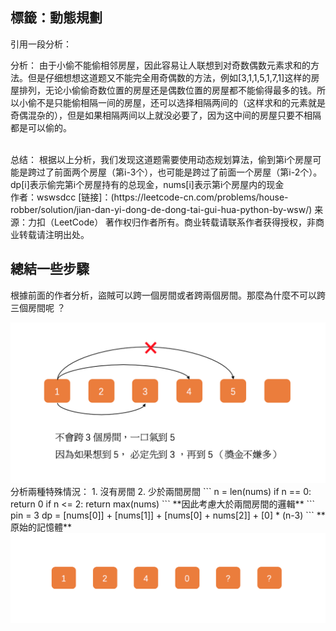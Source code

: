 標籤：動態規劃
--

引用一段分析：   

分析：
由于小偷不能偷相邻房屋，因此容易让人联想到对奇数偶数元素求和的方法。但是仔细想想这道题又不能完全用奇偶数的方法，例如[3,1,1,5,1,7,1]这样的房屋排列，无论小偷偷奇数位置的房屋还是偶数位置的房屋都不能偷得最多的钱。所以小偷不是只能偷相隔一间的房屋，还可以选择相隔两间的（这样求和的元素就是奇偶混杂的），但是如果相隔两间以上就没必要了，因为这中间的房屋只要不相隔都是可以偷的。    

</br>
总结：
根据以上分析，我们发现这道题需要使用动态规划算法，偷到第i个房屋可能是跨过了前面两个房屋（第i-3个），也可能是跨过了前面一个房屋（第i-2个）。dp[i]表示偷完第i个房屋持有的总现金，nums[i]表示第i个房屋内的现金    

</br>
作者：wswsdcc
[链接]：(https://leetcode-cn.com/problems/house-robber/solution/jian-dan-yi-dong-de-dong-tai-gui-hua-python-by-wsw/)
来源：力扣（LeetCode）
著作权归作者所有。商业转载请联系作者获得授权，非商业转载请注明出处。

</br>

總結一些步驟
--
根據前面的作者分析，盜賊可以跨一個房間或者跨兩個房間。那麼為什麼不可以跨三個房間呢 ？      
<div align=center> <img src="https://github.com/AvisChiu/Leetcode_Practice/blob/master/198.打家劫舍/figure1.png" width="800",height="800"/></div>
分析兩種特殊情況：
1. 沒有房間
2. 少於兩間房間
```
n = len(nums)
if n == 0:
    return 0
if n <= 2:
    return max(nums)
```
**因此考慮大於兩間房間的邏輯**
```
pin = 3
dp = [nums[0]] + [nums[1]] + [nums[0] + nums[2]] + [0] * (n-3)
```
**原始的記憶體**

<div align=center> <img src="https://github.com/AvisChiu/Leetcode_Practice/blob/master/198.打家劫舍/init.png" width="800",height="800"/></div>


